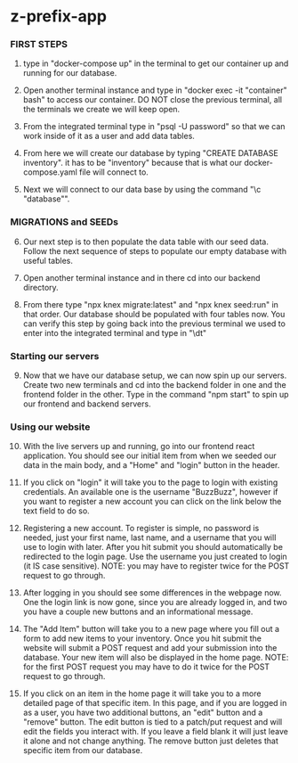 # z-prefix-app

### FIRST STEPS
1. type in "docker-compose up" in the terminal to get our container up and running for our database.

2. Open another terminal instance and type in "docker exec -it "container" bash" to access our container. DO NOT close the previous terminal, all the terminals we create we will keep open.

3. From the integrated terminal type in "psql -U password" so that we can work inside of it as a user and add data tables.

4. From here we will create our database by typing "CREATE DATABASE inventory". it has to be "inventory" because that is what our docker-compose.yaml file will connect to.

5. Next we will connect to our data base by using the command "\c "database"".

### MIGRATIONS and SEEDs
6. Our next step is to then populate the data table with our seed data. Follow the next sequence of steps to populate our empty database with useful tables.

7. Open another terminal instance and in there cd into our backend directory.

8. From there type "npx knex migrate:latest" and "npx knex seed:run" in that order. Our database should be populated with four tables now. You can verify this step by going back into the previous terminal we used to enter into the integrated terminal and type in "\dt"

### Starting our servers
9. Now that we have our database setup, we can now spin up our servers. Create two new terminals and cd into the backend folder in one and the frontend folder in the other. Type in the command "npm start" to spin up our frontend and backend servers.

### Using our website
10. With the live servers up and running, go into our frontend react application. You should see our initial item from when we seeded our data in the main body, and a "Home" and "login" button in the header. 

11. If you click on "login" it will take you to the page to login with existing credentials. An available one is the username "BuzzBuzz", however if you want to register a new account you can click on the link below the text field to do so.

12. Registering a new account. To register is simple, no password is needed, just your first name, last name, and a username that you will use to login with later. After you hit submit you should automatically be redirected to the login page. Use the username you just created to login (it IS case sensitive). NOTE: you may have to register twice for the POST request to go through.

13. After logging in you should see some differences in the webpage now. One the login link is now gone, since you are already logged in, and two you have a couple new buttons and an informational message. 

14. The "Add Item" button will take you to a new page where you fill out a form to add new items to your inventory. Once you hit submit the website will submit a POST request and add your submission into the database. Your new item will also be displayed in the home page. NOTE: for the first POST request you may have to do it twice for the POST request to go through.

15. If you click on an item in the home page it will take you to a more detailed page of that specific item. In this page, and if you are logged in as a user, you have two additional buttons, an "edit" button and a "remove" button. The edit button is tied to a patch/put request and will edit the fields you interact with. If you leave a field blank it will just leave it alone and not change anything. The remove button just deletes that specific item from our database.